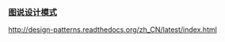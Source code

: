 ### [图说设计模式](https://github.com/me115/design_patterns)
  http://design-patterns.readthedocs.org/zh_CN/latest/index.html
